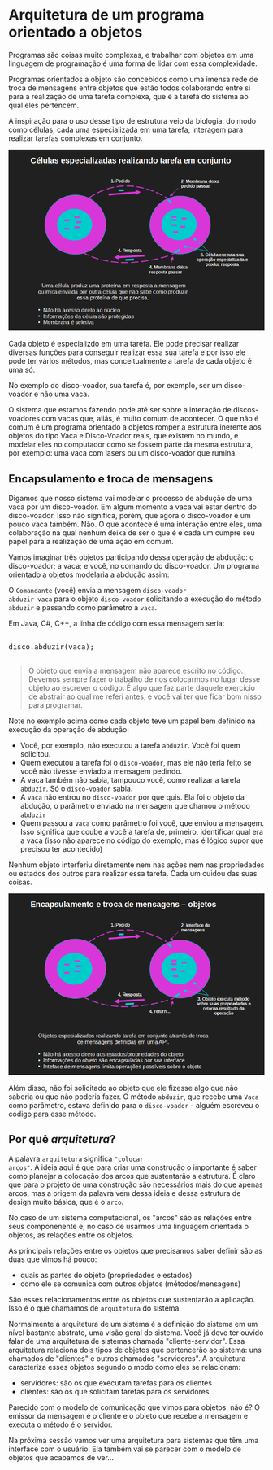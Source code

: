 # Arquitetura de um programa orientado a objetos

Programas são coisas muito complexas, e trabalhar com objetos em uma linguagem de programação é uma forma de lidar com essa complexidade.

Programas orientados a objeto são concebidos como uma imensa rede de troca de mensagens entre objetos que estão todos colaborando entre si para a realização de uma tarefa complexa, que é a tarefa do sistema ao qual eles pertencem. 

A inspiração para o uso desse tipo de estrutura veio da biologia, do modo como células, cada uma especializada em uma tarefa, interagem para realizar tarefas complexas em conjunto.


![Células especializadas realizando tarefa em conjunto](/img/poo02/POO02-Celulas-especializadas-relizando-tarefa-em-conjunto.png)

Cada objeto é especializdo em uma tarefa. Ele pode precisar realizar diversas funções para conseguir realizar essa sua tarefa e por isso ele pode ter vários métodos, mas conceitualmente a tarefa de cada objeto é uma só. 

No exemplo do disco-voador, sua tarefa é, por exemplo, ser um disco-voador e não uma vaca.

O sistema que estamos fazendo pode até ser sobre a interação de discos-voadores com vacas que, aliás, é muito comum de acontecer. O que não é comum é um programa orientado a objetos romper a estrutura inerente aos objetos do tipo Vaca e Disco-Voador reais, que existem no mundo, e modelar eles no computador como se fossem parte da mesma estrutura, por exemplo: uma vaca com lasers ou um disco-voador que rumina.

## Encapsulamento e troca de mensagens

Digamos que nosso sistema vai modelar o processo de abdução de uma vaca por um disco-voador. Em algum momento a vaca vai estar dentro do disco-voador. Isso não significa, porém, que agora o disco-voador é um pouco vaca também. Não. O que acontece é uma interação entre eles, uma colaboração na qual nenhum deixa de ser o que é e cada um cumpre seu papel para a realização de uma ação em comum.

Vamos imaginar três objetos participando dessa operação de abdução: o disco-voador; a vaca; e você, no comando do disco-voador. Um programa orientado a objetos modelaria a abdução assim:

O <code>Comandante</code> (você) envia a mensagem <code>disco-voador abduzir vaca</code> para o objeto <code>disco-voador</code> solicitando a execução do método <code>abduzir</code> e passando como parâmetro a <code>vaca</code>.

Em Java, C#, C++, a linha de código com essa mensagem seria:

<pre>

disco.abduzir(vaca);

</pre>

> O objeto que envia a mensagem não aparece escrito no código. Devemos sempre fazer o trabalho de nos colocarmos no lugar desse objeto ao escrever o código. É algo que faz parte daquele exercício de abstrair ao qual me referi antes, e você vai ter que ficar bom nisso para programar.

Note no exemplo acima como cada objeto teve um papel bem definido na execução da operação de abdução:

- Você, por exemplo, não executou a tarefa <code>abduzir</code>. Você foi quem solicitou.
- Quem executou a tarefa foi o <code>disco-voador</code>, mas ele não teria feito se você não tivesse enviado a mensagem pedindo.
- A vaca também não sabia, tampouco você, como realizar a tarefa <code>abduzir</code>. Só o <code>disco-voador</code> sabia.
- A <code>vaca</code> não entrou no <code>disco-voador</code> por que quis. Ela foi o objeto da abdução, o parâmetro enviado na mensagem que chamou o método <code>abduzir</code>
- Quem passou a <code>vaca</code> como parâmetro foi você, que enviou a mensagem. Isso significa que coube a você a tarefa de, primeiro, identificar qual era a vaca (isso não aparece no código do exemplo, mas é lógico supor que precisou ter acontecido)

Nenhum objeto interferiu diretamente nem nas ações nem nas propriedades ou estados dos outros para realizar essa tarefa. Cada um cuidou das suas coisas. 

![Encapsulamento e troca de mensagens - objetos](/img/poo02/POO02-Encapsulamento-e-troca-de-mensagens-objetos.png)


Além disso, não foi solicitado ao objeto que ele fizesse algo que não saberia ou que não poderia fazer. O método <code>abduzir</code>, que recebe uma <code>Vaca</code> como parâmetro, estava definido para o <code>disco-voador</code> - alguém escreveu o código para esse método. 

## Por quê *arquitetura*?

A palavra <code>arquitetura</code> significa <code>"colocar arcos"</code>. A ideia aqui é que para criar uma construção o importante é saber como planejar a colocação dos arcos que sustentarão a estrutura. É claro que para o projeto de uma construção são necessários mais do que apenas arcos, mas a origem da palavra vem dessa ideia e dessa estrutura de design muito básica, que é o <code>arco</code>.

No caso de um sistema computacional, os "arcos" são as relações entre seus componenente e, no caso de usarmos uma linguagem orientada o objetos, as relações entre os objetos.

As principais relações entre os objetos que precisamos saber definir são as duas que vimos há pouco:

- quais as partes do objeto (propriedades e estados)
- como ele se comunica com outros objetos (métodos/mensagens)

São esses relacionamentos entre os objetos que sustentarão a aplicação. Isso é o que chamamos de <code>arquitetura</code> do sistema. 

Normalmente a arquitetura de um sistema é a definição do sistema em um nível bastante abstrato, uma visão geral do sistema. Você já deve ter ouvido falar de uma arquitetura de sistemas chamada "cliente-servidor". Essa arquitetura relaciona dois tipos de objetos que pertencerão ao sistema: uns chamados de "clientes" e outros chamados "servidores". A arquitetura caracteriza esses objetos segundo o modo como eles se relacionam:

- servidores: são os que executam tarefas para os clientes
- clientes: são os que solicitam tarefas para os servidores

Parecido com o modelo de comunicação que vimos para objetos, não é? O emissor da mensagem é o cliente e o objeto que recebe a mensagem e executa o método é o servidor. 

Na próxima sessão vamos ver uma arquitetura para sistemas que têm uma interface com o usuário. Ela também vai se parecer com o modelo de objetos que acabamos de ver...